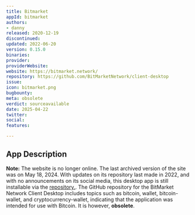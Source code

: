 ```yaml
---
title: Bitmarket
appId: bitmarket
authors:
- danny
released: 2020-12-19
discontinued: 
updated: 2022-06-20
version: 0.15.0
binaries: 
provider: 
providerWebsite: 
website: https://bitmarket.network/
repository: https://github.com/BitMarketNetwork/client-desktop
issue: 
icon: bitmarket.png
bugbounty: 
meta: obsolete
verdict: sourceavailable
date: 2025-04-22
twitter: 
social: 
features: 

---
```


## App Description

**Note:** The website is no longer online. The last archived version of the site was on May 18, 2024. With updates on its repository last made in 2022, and with no announcements on its social media, this desktop app is still installable via the [repository.](https://github.com/BitMarketNetwork/client-desktop). The GitHub repository for the BitMarket Network Client Desktop includes topics such as bitcoin, wallet, bitcoin-wallet, and cryptocurrency-wallet, indicating that the application was intended for use with Bitcoin. It is however, **obsolete**.
